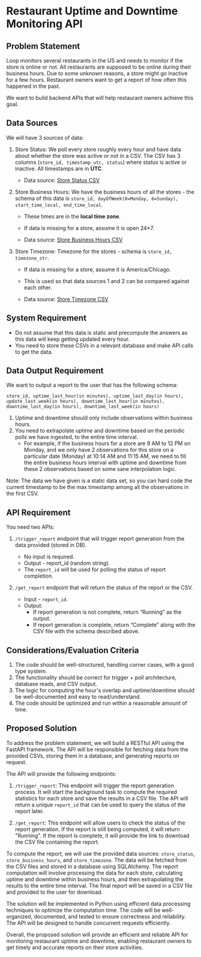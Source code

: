 # Restaurant Uptime and Downtime Monitoring API

## Problem Statement

Loop monitors several restaurants in the US and needs to monitor if the store is online or not. All restaurants are supposed to be online during their business hours. Due to some unknown reasons, a store might go inactive for a few hours. Restaurant owners want to get a report of how often this happened in the past.

We want to build backend APIs that will help restaurant owners achieve this goal.

## Data Sources

We will have 3 sources of data:

1. Store Status: We poll every store roughly every hour and have data about whether the store was active or not in a CSV. The CSV has 3 columns (`store_id, timestamp_utc, status`) where status is active or inactive. All timestamps are in **UTC**.

   - Data source: [Store Status CSV](https://drive.google.com/file/d/1UIx1hVJ7qt_6oQoGZgb8B3P2vd1FD025/view?usp=sharing)

2. Store Business Hours: We have the business hours of all the stores - the schema of this data is `store_id, dayOfWeek(0=Monday, 6=Sunday), start_time_local, end_time_local`.

   - These times are in the **local time zone**.
   - If data is missing for a store, assume it is open 24*7.

   - Data source: [Store Business Hours CSV](https://drive.google.com/file/d/1va1X3ydSh-0Rt1hsy2QSnHRA4w57PcXg/view?usp=sharing)

3. Store Timezone: Timezone for the stores - schema is `store_id, timezone_str`.

   - If data is missing for a store, assume it is America/Chicago.
   - This is used so that data sources 1 and 2 can be compared against each other.

   - Data source: [Store Timezone CSV](https://drive.google.com/file/d/101P9quxHoMZMZCVWQ5o-shonk2lgK1-o/view?usp=sharing)

## System Requirement

- Do not assume that this data is static and precompute the answers as this data will keep getting updated every hour.
- You need to store these CSVs in a relevant database and make API calls to get the data.

## Data Output Requirement

We want to output a report to the user that has the following schema:

`store_id, uptime_last_hour(in minutes), uptime_last_day(in hours), update_last_week(in hours), downtime_last_hour(in minutes), downtime_last_day(in hours), downtime_last_week(in hours)`

1. Uptime and downtime should only include observations within business hours.
2. You need to extrapolate uptime and downtime based on the periodic polls we have ingested, to the entire time interval.
   - For example, if the business hours for a store are 9 AM to 12 PM on Monday, and we only have 2 observations for this store on a particular date (Monday) at 10:14 AM and 11:15 AM, we need to fill the entire business hours interval with uptime and downtime from these 2 observations based on some sane interpolation logic.

Note: The data we have given is a static data set, so you can hard code the current timestamp to be the max timestamp among all the observations in the first CSV.

## API Requirement

You need two APIs:

1. `/trigger_report` endpoint that will trigger report generation from the data provided (stored in DB).
   - No input is required.
   - Output - report_id (random string).
   - The `report_id` will be used for polling the status of report completion.

2. `/get_report` endpoint that will return the status of the report or the CSV.
   - Input - `report_id`.
   - Output:
     - If report generation is not complete, return “Running” as the output.
     - If report generation is complete, return “Complete” along with the CSV file with the schema described above.

## Considerations/Evaluation Criteria

1. The code should be well-structured, handling corner cases, with a good type system.
2. The functionality should be correct for trigger + poll architecture, database reads, and CSV output.
3. The logic for computing the hour's overlap and uptime/downtime should be well-documented and easy to read/understand.
4. The code should be optimized and run within a reasonable amount of time.

## Proposed Solution

To address the problem statement, we will build a RESTful API using the FastAPI framework. The API will be responsible for fetching data from the provided CSVs, storing them in a database, and generating reports on request.

The API will provide the following endpoints:

1. `/trigger_report`: This endpoint will trigger the report generation process. It will start the background task to compute the required statistics for each store and save the results in a CSV file. The API will return a unique `report_id` that can be used to query the status of the report later.

2. `/get_report`: This endpoint will allow users to check the status of the report generation. If the report is still being computed, it will return "Running". If the report is complete, it will provide the link to download the CSV file containing the report.

To compute the report, we will use the provided data sources: `store_status`, `store_business_hours`, and `store_timezone`. The data will be fetched from the CSV files and stored in a database using SQLAlchemy. The report computation will involve processing the data for each store, calculating uptime and downtime within business hours, and then extrapolating the results to the entire time interval. The final report will be saved in a CSV file and provided to the user for download.

The solution will be implemented in Python using efficient data processing techniques to optimize the computation time. The code will be well-organized, documented, and tested to ensure correctness and reliability. The API will be designed to handle concurrent requests efficiently.

Overall, the proposed solution will provide an efficient and reliable API for monitoring restaurant uptime and downtime, enabling restaurant owners to get timely and accurate reports on their store activities.
